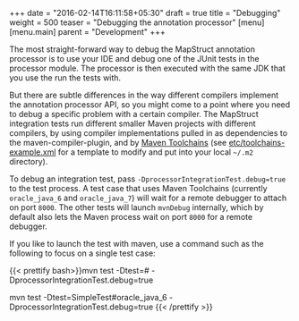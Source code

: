 +++
date = "2016-02-14T16:11:58+05:30"
draft = true
title = "Debugging"
weight = 500
teaser = "Debugging the annotation processor"
[menu]
[menu.main]
parent = "Development"
+++

The most straight-forward way to debug the MapStruct annotation processor is to use your IDE and debug one of the JUnit tests in the processor module. The processor is then executed with the same JDK that you use the run the tests with.

But there are subtle differences in the way different compilers implement the annotation processor API, so you might come to a point where you need to debug a specific problem with a certain compiler. The MapStruct integration tests run different smaller Maven projects with different compilers, by using compiler implementations pulled in as dependencies to the maven-compiler-plugin, and by [Maven Toolchains](http://maven.apache.org/guides/mini/guide-using-toolchains.html) (see [etc/toolchains-example.xml](https://github.com/mapstruct/mapstruct/blob/master/etc/toolchains-example.xml) for a template to modify and put into your local ```~/.m2``` directory).

To debug an integration test, pass ```-DprocessorIntegrationTest.debug=true``` to the test process. A test case that uses Maven Toolchains (currently ```oracle_java_6``` and ```oracle_java_7```) will wait for a remote debugger to attach on port ```8000```. The other tests will launch ```mvnDebug``` internally, which by default also lets the Maven process wait on port ```8000``` for a remote debugger.

If you like to launch the test with maven, use a command such as the following to focus on a single test case:

{{< prettify bash>}}mvn test -Dtest=<TestClass>#<TestCase> -DprocessorIntegrationTest.debug=true

mvn test -Dtest=SimpleTest#oracle_java_6 -DprocessorIntegrationTest.debug=true
{{< /prettify >}}
